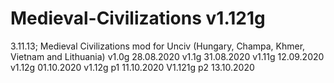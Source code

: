 # Medieval-Civilizations v1.121g
3.11.13; Medieval Civilizations mod for Unciv (Hungary, Champa, Khmer, Vietnam and Lithuania)
v1.0g 28.08.2020
v1.1g 31.08.2020
v1.11g 12.09.2020
v1.12g 01.10.2020
v1.12g p1 11.10.2020
V1.121g p2 13.10.2020
